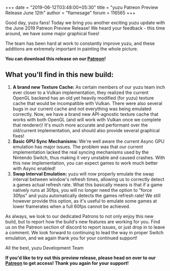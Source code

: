 +++
date = "2019-06-12T03:48:00+05:30"
title = "yuzu Patreon Preview Release June 12th"
author = "flamesage"
forum = 116565
+++

Good day, yuzu fans! Today we bring you another exciting yuzu update with the June 2019 Patreon Preview Release! We heard your feedback - this time around, we have some major graphical fixes!
<!--more-->

The team has been hard at work to constantly improve yuzu, and these additions are extremely important in painting the whole picture.

**You can download this release on our [Patreon](https://www.patreon.com/yuzuteam)!**

## What you'll find in this new build:
1. **A brand new Texture Cache:** As certain members of our yuzu team inch ever closer to a Vulkan implementation, they realized the current OpenGL backend has an old yet heavily modified (for yuzu) texture cache that would be incompatible with Vulkan. There were also several bugs in our current cache and not everything was being emulated correctly. Now, we have a brand new API-agnostic texture cache that works with both OpenGL (and will work with Vulkan once we complete that renderer)! It's much more accurate and performant over the old/current implementation, and should also provide several graphical fixes!
2. **Basic GPU Sync Mechanisms:** We're well aware the current Async GPU emulation has major issues. The problem was that our current implementation lacked the real syncing mechanisms used by the Nintendo Switch, thus making it very unstable and caused crashes. With this new implementation, you can expect games to work much better with Async enabled!
3. **Swap Interval Emulation:** yuzu will now properly emulate the swap interval between window's refresh times, allowing us to correctly detect a games actual refresh rate. What this basically means is that if a game natively runs at 30fps, you will no longer need the option to "force 30fps" and yuzu automatically detects the games refresh rate! We still however provide this option, as it's useful to emulate some games at lower framerates when a full 60fps cannot be achieved.

As always, we look to our dedicated Patrons to not only enjoy this new build, but to report how the build's new features are working for you. Find us on the Patreon section of discord to report issues, or just drop in to leave a comment. We look forward to continuing to lead the way in proper Switch emulation, and we again thank you for your continued support!

All the best,
yuzu Development Team

**If you'd like to try out this preview release, please head on over to our [Patreon](https://www.patreon.com/yuzuteam) to get access!
Thank you again for your support!**